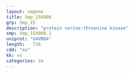 ```yaml
---
layout: smgene
title: Smp_154900
grp: Smp_15
description: "protein serine:threonine kinase"
smp: Smp_154900.1
uniprot: "G4VBQ4"
length:   726
cdd: "ns"
kk: ns
categories: sm
---
```

